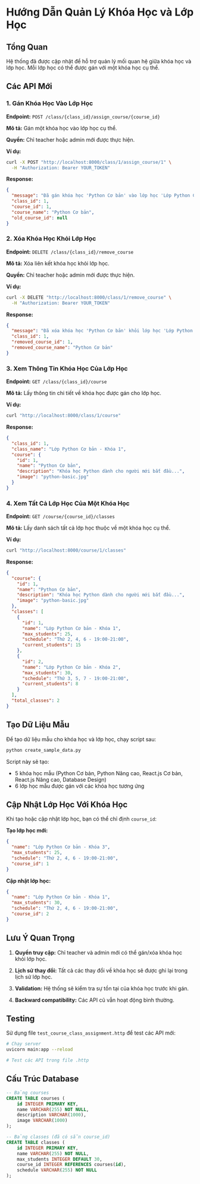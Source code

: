 # Hướng Dẫn Quản Lý Khóa Học và Lớp Học

## Tổng Quan

Hệ thống đã được cập nhật để hỗ trợ quản lý mối quan hệ giữa khóa học và lớp học. Mỗi lớp học có thể được gán với một khóa học cụ thể.

## Các API Mới

### 1. Gán Khóa Học Vào Lớp Học

**Endpoint:** `POST /class/{class_id}/assign_course/{course_id}`

**Mô tả:** Gán một khóa học vào lớp học cụ thể.

**Quyền:** Chỉ teacher hoặc admin mới được thực hiện.

**Ví dụ:**
```bash
curl -X POST "http://localhost:8000/class/1/assign_course/1" \
  -H "Authorization: Bearer YOUR_TOKEN"
```

**Response:**
```json
{
  "message": "Đã gán khóa học 'Python Cơ bản' vào lớp học 'Lớp Python Cơ bản - Khóa 1'",
  "class_id": 1,
  "course_id": 1,
  "course_name": "Python Cơ bản",
  "old_course_id": null
}
```

### 2. Xóa Khóa Học Khỏi Lớp Học

**Endpoint:** `DELETE /class/{class_id}/remove_course`

**Mô tả:** Xóa liên kết khóa học khỏi lớp học.

**Quyền:** Chỉ teacher hoặc admin mới được thực hiện.

**Ví dụ:**
```bash
curl -X DELETE "http://localhost:8000/class/1/remove_course" \
  -H "Authorization: Bearer YOUR_TOKEN"
```

**Response:**
```json
{
  "message": "Đã xóa khóa học 'Python Cơ bản' khỏi lớp học 'Lớp Python Cơ bản - Khóa 1'",
  "class_id": 1,
  "removed_course_id": 1,
  "removed_course_name": "Python Cơ bản"
}
```

### 3. Xem Thông Tin Khóa Học Của Lớp Học

**Endpoint:** `GET /class/{class_id}/course`

**Mô tả:** Lấy thông tin chi tiết về khóa học được gán cho lớp học.

**Ví dụ:**
```bash
curl "http://localhost:8000/class/1/course"
```

**Response:**
```json
{
  "class_id": 1,
  "class_name": "Lớp Python Cơ bản - Khóa 1",
  "course": {
    "id": 1,
    "name": "Python Cơ bản",
    "description": "Khóa học Python dành cho người mới bắt đầu...",
    "image": "python-basic.jpg"
  }
}
```

### 4. Xem Tất Cả Lớp Học Của Một Khóa Học

**Endpoint:** `GET /course/{course_id}/classes`

**Mô tả:** Lấy danh sách tất cả lớp học thuộc về một khóa học cụ thể.

**Ví dụ:**
```bash
curl "http://localhost:8000/course/1/classes"
```

**Response:**
```json
{
  "course": {
    "id": 1,
    "name": "Python Cơ bản",
    "description": "Khóa học Python dành cho người mới bắt đầu...",
    "image": "python-basic.jpg"
  },
  "classes": [
    {
      "id": 1,
      "name": "Lớp Python Cơ bản - Khóa 1",
      "max_students": 25,
      "schedule": "Thứ 2, 4, 6 - 19:00-21:00",
      "current_students": 15
    },
    {
      "id": 2,
      "name": "Lớp Python Cơ bản - Khóa 2",
      "max_students": 30,
      "schedule": "Thứ 3, 5, 7 - 19:00-21:00",
      "current_students": 8
    }
  ],
  "total_classes": 2
}
```

## Tạo Dữ Liệu Mẫu

Để tạo dữ liệu mẫu cho khóa học và lớp học, chạy script sau:

```bash
python create_sample_data.py
```

Script này sẽ tạo:
- 5 khóa học mẫu (Python Cơ bản, Python Nâng cao, React.js Cơ bản, React.js Nâng cao, Database Design)
- 6 lớp học mẫu được gán với các khóa học tương ứng

## Cập Nhật Lớp Học Với Khóa Học

Khi tạo hoặc cập nhật lớp học, bạn có thể chỉ định `course_id`:

**Tạo lớp học mới:**
```json
{
  "name": "Lớp Python Cơ bản - Khóa 3",
  "max_students": 25,
  "schedule": "Thứ 2, 4, 6 - 19:00-21:00",
  "course_id": 1
}
```

**Cập nhật lớp học:**
```json
{
  "name": "Lớp Python Cơ bản - Khóa 1",
  "max_students": 30,
  "schedule": "Thứ 2, 4, 6 - 19:00-21:00",
  "course_id": 2
}
```

## Lưu Ý Quan Trọng

1. **Quyền truy cập:** Chỉ teacher và admin mới có thể gán/xóa khóa học khỏi lớp học.

2. **Lịch sử thay đổi:** Tất cả các thay đổi về khóa học sẽ được ghi lại trong lịch sử lớp học.

3. **Validation:** Hệ thống sẽ kiểm tra sự tồn tại của khóa học trước khi gán.

4. **Backward compatibility:** Các API cũ vẫn hoạt động bình thường.

## Testing

Sử dụng file `test_course_class_assignment.http` để test các API mới:

```bash
# Chạy server
uvicorn main:app --reload

# Test các API trong file .http
```

## Cấu Trúc Database

```sql
-- Bảng courses
CREATE TABLE courses (
    id INTEGER PRIMARY KEY,
    name VARCHAR(255) NOT NULL,
    description VARCHAR(1000),
    image VARCHAR(1000)
);

-- Bảng classes (đã có sẵn course_id)
CREATE TABLE classes (
    id INTEGER PRIMARY KEY,
    name VARCHAR(255) NOT NULL,
    max_students INTEGER DEFAULT 30,
    course_id INTEGER REFERENCES courses(id),
    schedule VARCHAR(255) NOT NULL
);
``` 